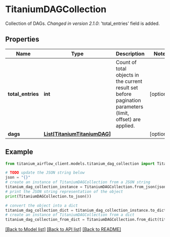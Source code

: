 # TitaniumDAGCollection

Collection of DAGs.  *Changed in version 2.1.0*&#58; 'total_entries' field is added. 

## Properties

Name | Type | Description | Notes
------------ | ------------- | ------------- | -------------
**total_entries** | **int** | Count of total objects in the current result set before pagination parameters (limit, offset) are applied.  | [optional] 
**dags** | [**List[TitaniumTitaniumDAG]**](TitaniumDAG.md) |  | [optional] 

## Example

```python
from titanium_airflow_client.models.titanium_dag_collection import TitaniumDAGCollection

# TODO update the JSON string below
json = "{}"
# create an instance of TitaniumDAGCollection from a JSON string
titanium_dag_collection_instance = TitaniumDAGCollection.from_json(json)
# print the JSON string representation of the object
print(TitaniumDAGCollection.to_json())

# convert the object into a dict
titanium_dag_collection_dict = titanium_dag_collection_instance.to_dict()
# create an instance of TitaniumDAGCollection from a dict
titanium_dag_collection_from_dict = TitaniumDAGCollection.from_dict(titanium_dag_collection_dict)
```
[[Back to Model list]](../README.md#documentation-for-models) [[Back to API list]](../README.md#documentation-for-api-endpoints) [[Back to README]](../README.md)


